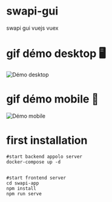 # swapi-gui
swapi gui vuejs vuex


# gif démo desktop 🖥️ 
![Démo desktop](https://evifere.github.io/swapi-gui/desktop_demo.gif)


# gif démo mobile 📱
![Démo mobile](https://evifere.github.io/swapi-gui/mobile_demo.gif)

# first installation


```shell
#start backend appolo server
docker-compose up -d


#start frontend server
cd swapi-app
npm install
npm run serve

```